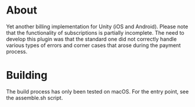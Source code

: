 # About

Yet another billing implementation for Unity (iOS and Android).
Please note that the functionality of subscriptions is partially incomplete.
The need to develop this plugin was that the standard one did not correctly handle various types of errors and corner cases that arose during the payment process.

# Building

The build process has only been tested on macOS.
For the entry point, see the assemble.sh script.
